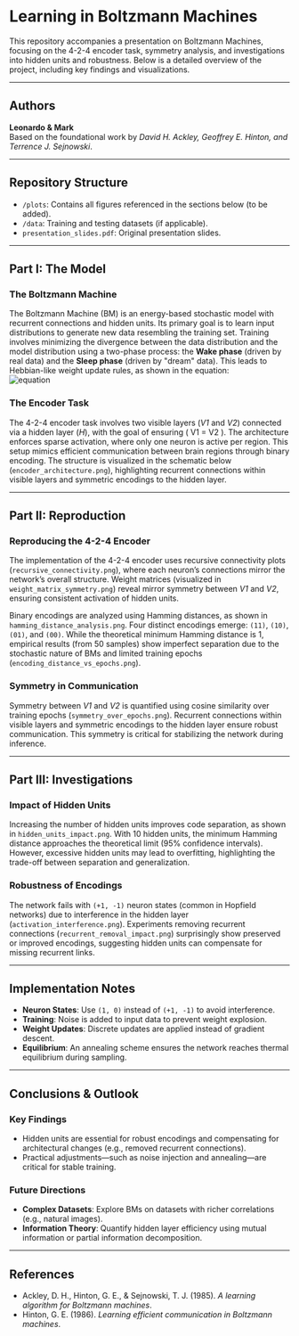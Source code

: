 # Learning in Boltzmann Machines

This repository accompanies a presentation on Boltzmann Machines, focusing on the 4-2-4 encoder task, symmetry analysis, and investigations into hidden units and robustness. Below is a detailed overview of the project, including key findings and visualizations.

---

## Authors  
**Leonardo & Mark**  
Based on the foundational work by *David H. Ackley, Geoffrey E. Hinton, and Terrence J. Sejnowski*.

---

## Repository Structure  
- `/plots`: Contains all figures referenced in the sections below (to be added).  
- `/data`: Training and testing datasets (if applicable).  
- `presentation_slides.pdf`: Original presentation slides.  

---

## Part I: The Model  

### The Boltzmann Machine  
The Boltzmann Machine (BM) is an energy-based stochastic model with recurrent connections and hidden units. Its primary goal is to learn input distributions to generate new data resembling the training set. Training involves minimizing the divergence between the data distribution and the model distribution using a two-phase process: the **Wake phase** (driven by real data) and the **Sleep phase** (driven by "dream" data). This leads to Hebbian-like weight update rules, as shown in the equation:  
![equation](https://latex.codecogs.com/png.image?\dpi{110}&space;\Delta&space;w_{ij}&space;\propto&space;\langle&space;s_i&space;s_j&space;\rangle_{\text{data}}&space;-&space;\langle&space;s_i&space;s_j&space;\rangle_{\text{model}})
 

### The Encoder Task  
The 4-2-4 encoder task involves two visible layers (*V1* and *V2*) connected via a hidden layer (*H*), with the goal of ensuring \( V1 = V2 \). The architecture enforces sparse activation, where only one neuron is active per region. This setup mimics efficient communication between brain regions through binary encoding. The structure is visualized in the schematic below (`encoder_architecture.png`), highlighting recurrent connections within visible layers and symmetric encodings to the hidden layer.  

---

## Part II: Reproduction  

### Reproducing the 4-2-4 Encoder  
The implementation of the 4-2-4 encoder uses recursive connectivity plots (`recursive_connectivity.png`), where each neuron’s connections mirror the network’s overall structure. Weight matrices (visualized in `weight_matrix_symmetry.png`) reveal mirror symmetry between *V1* and *V2*, ensuring consistent activation of hidden units.  

Binary encodings are analyzed using Hamming distances, as shown in `hamming_distance_analysis.png`. Four distinct encodings emerge: `(11)`, `(10)`, `(01)`, and `(00)`. While the theoretical minimum Hamming distance is 1, empirical results (from 50 samples) show imperfect separation due to the stochastic nature of BMs and limited training epochs (`encoding_distance_vs_epochs.png`).  

### Symmetry in Communication  
Symmetry between *V1* and *V2* is quantified using cosine similarity over training epochs (`symmetry_over_epochs.png`). Recurrent connections within visible layers and symmetric encodings to the hidden layer ensure robust communication. This symmetry is critical for stabilizing the network during inference.  

---

## Part III: Investigations  

### Impact of Hidden Units  
Increasing the number of hidden units improves code separation, as shown in `hidden_units_impact.png`. With 10 hidden units, the minimum Hamming distance approaches the theoretical limit (95% confidence intervals). However, excessive hidden units may lead to overfitting, highlighting the trade-off between separation and generalization.  

### Robustness of Encodings  
The network fails with `(+1, -1)` neuron states (common in Hopfield networks) due to interference in the hidden layer (`activation_interference.png`). Experiments removing recurrent connections (`recurrent_removal_impact.png`) surprisingly show preserved or improved encodings, suggesting hidden units can compensate for missing recurrent links.  

---

## Implementation Notes  
- **Neuron States**: Use `(1, 0)` instead of `(+1, -1)` to avoid interference.  
- **Training**: Noise is added to input data to prevent weight explosion.  
- **Weight Updates**: Discrete updates are applied instead of gradient descent.  
- **Equilibrium**: An annealing scheme ensures the network reaches thermal equilibrium during sampling.  

---

## Conclusions & Outlook  
### Key Findings  
- Hidden units are essential for robust encodings and compensating for architectural changes (e.g., removed recurrent connections).  
- Practical adjustments—such as noise injection and annealing—are critical for stable training.  

### Future Directions  
- **Complex Datasets**: Explore BMs on datasets with richer correlations (e.g., natural images).  
- **Information Theory**: Quantify hidden layer efficiency using mutual information or partial information decomposition.  

---

## References  
- Ackley, D. H., Hinton, G. E., & Sejnowski, T. J. (1985). *A learning algorithm for Boltzmann machines*.  
- Hinton, G. E. (1986). *Learning efficient communication in Boltzmann machines*.  



